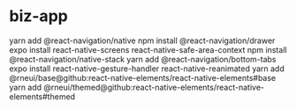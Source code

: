 # biz-app

yarn add @react-navigation/native
npm install @react-navigation/drawer
expo install react-native-screens react-native-safe-area-context 
npm install @react-navigation/native-stack
yarn add @react-navigation/bottom-tabs
expo install react-native-gesture-handler react-native-reanimated
yarn add @rneui/base@github:react-native-elements/react-native-elements#base
yarn add @rneui/themed@github:react-native-elements/react-native-elements#themed